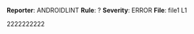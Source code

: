 **Reporter**: ANDROIDLINT
**Rule**: ?
**Severity**: ERROR
**File**: file1 L1

2222222222

*<this is a auto generated comment from violation-comments-lib F7F8ASD8123FSDF>* *<a-1356558191>*